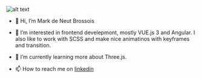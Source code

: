 ![alt text](https://github.com/[username]/[reponame]/blob/[branch]/image.jpg?raw=true)


- 👋 Hi, I’m Mark de Neut Brossois
- 👀 I’m interested in frontend develepmont, mostly VUE.js 3 and Angular. I also like to work with SCSS and make nice animatinos with keyframes and transition.
- 🌱 I’m currently learning more about Three.js.

- 📫 How to reach me on [linkedin](https://www.linkedin.com/in/mark-de-neut-brossois-69691a91)

<!---
mBrossois/mBrossois is a ✨ special ✨ repository because its `README.md` (this file) appears on your GitHub profile.
You can click the Preview link to take a look at your changes.
--->
